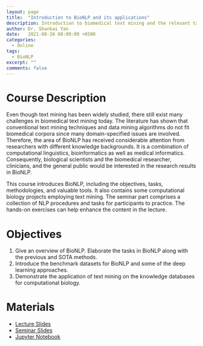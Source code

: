 ```yaml
---
layout: page
title:	"Introduction to BioNLP and its applications"
description: Introduction to biomedical text mining and the relevant tasks
author: Dr. Shankai Yan
date:	2021-08-26 08:00:00 +0500
categories:
  - Online
tags:
  - BioNLP
excerpt: ""
comments: false
---
```


# Course Description
Even though text mining has been widely studied, there still exist many challenges in biomedical text mining today. The literature has shown that conventional text mining techniques and data mining algorithms do not fit biomedical corpora since many domain-specified issues are involved. Therefore, the area of BioNLP has received considerable attention from researchers with different knowledge backgrounds. It is a combination of computational linguistics, bioinformatics as well as medical informatics. Consequently, biological scientists and the biomedical researcher, clinicians, and the general public would be interested in the research results in BioNLP.

This course introduces BioNLP, including the objectives, tasks, methodologies, and valuable tools. It also contains some computational biology projects employing text mining. The seminar part comprises a collection of NLP procedures and tasks for participants to practice. The hands-on exercises can help enhance the content in the lecture.

# Objectives
1. Give an overview of BioNLP. Elaborate the tasks in BioNLP along with the previous and SOTA methods.
2. Introduce the benchmark datasets for BioNLP and some of the deep learning approaches.
3. Demonstrate the application of text mining on the knowledge databases for computational biology.

# Materials
- [Lecture Slides](https://github.com/cskyan/lecture-bionlp/blob/master/slides/Introduction%20to%20BioNLP.pdf?raw=true)
- [Seminar Slides](https://github.com/cskyan/lecture-bionlp/blob/master/slides/Introduction%20to%20BioNLP%20-%20Seminar.pdf?raw=true)
- [Jupyter Notebook](https://github.com/cskyan/lecture-bionlp/blob/master/notebooks/bionlp_intro.ipynb)
